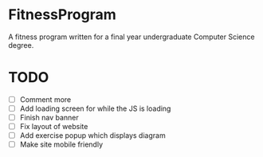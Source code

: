 # FitnessProgram
A fitness program written for a final year undergraduate Computer Science degree.

# TODO
- [ ] Comment more
- [ ] Add loading screen for while the JS is loading
- [ ] Finish nav banner
- [ ] Fix layout of website
- [ ] Add exercise popup which displays diagram
- [ ] Make site mobile friendly